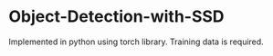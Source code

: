 # Object-Detection-with-SSD

Implemented in python using torch library.  Training data is required.
